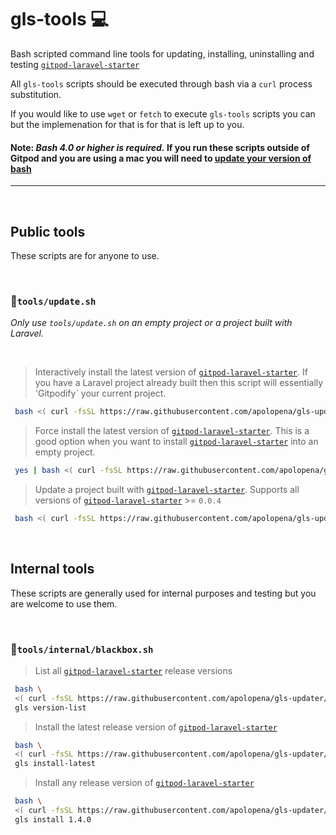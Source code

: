 # gls-tools  💻
Bash scripted command line tools for updating, installing, uninstalling and testing [`gitpod-laravel-starter`](https://github.com/apolopena/gitpod-laravel-starter)

All `gls-tools` scripts should be executed through bash via a `curl` process substitution.

If you would like to use `wget` or `fetch` to execute `gls-tools` scripts you can but the implemenation for that is for that is left up to you.
#### Note: _Bash 4.0 or higher is required._ If you run these scripts outside of Gitpod and you are using a mac you will need to [update your version of bash](https://clubmate.fi/upgrade-to-bash-4-in-mac-os-x)
<hr>

<br />

## Public tools
These scripts are for anyone to use. 

<br />

### 📜`tools/update.sh`
_Only use `tools/update.sh` on an empty project or a project built with Laravel._

<br />

> Interactively install the latest version of [`gitpod-laravel-starter`](https://github.com/apolopena/gitpod-laravel-starter). If you have a Laravel project already built then this script will essentially 'Gitpodify` your current project.
```bash
 bash <( curl -fsSL https://raw.githubusercontent.com/apolopena/gls-updater/main/tools/install.sh ) 
 ```

 > Force install the latest version of [`gitpod-laravel-starter`](https://github.com/apolopena/gitpod-laravel-starter). This is a good option when you want to install [`gitpod-laravel-starter`](https://github.com/apolopena/gitpod-laravel-starter) into an empty project.
```bash
 yes | bash <( curl -fsSL https://raw.githubusercontent.com/apolopena/gls-updater/main/tools/update.sh ) 
 ```

> Update a project built with [`gitpod-laravel-starter`](https://github.com/apolopena/gitpod-laravel-starter). Supports all versions of [`gitpod-laravel-starter`](https://github.com/apolopena/gitpod-laravel-starter) >= `0.0.4`
```bash
 bash <( curl -fsSL https://raw.githubusercontent.com/apolopena/gls-updater/main/tools/update.sh ) 
 ```
<br />

## Internal tools
These scripts are generally used for internal purposes and testing but you are welcome to use them.

<br />

### 📜`tools/internal/blackbox.sh`
> List all [`gitpod-laravel-starter`](https://github.com/apolopena/gitpod-laravel-starter) release versions 
```bash
 bash \
 <( curl -fsSL https://raw.githubusercontent.com/apolopena/gls-updater/main/tools/internal/blackbox.sh ) \
 gls version-list
 ```

 > Install the latest release version of [`gitpod-laravel-starter`](https://github.com/apolopena/gitpod-laravel-starter)
```bash
 bash \
 <( curl -fsSL https://raw.githubusercontent.com/apolopena/gls-updater/main/tools/blackbox.sh ) \
 gls install-latest
 ```
> Install any release version of [`gitpod-laravel-starter`](https://github.com/apolopena/gitpod-laravel-starter)
```bash
 bash \
 <( curl -fsSL https://raw.githubusercontent.com/apolopena/gls-updater/main/tools/blackbox.sh ) \
 gls install 1.4.0
 ```